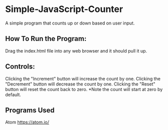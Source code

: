# Simple-JavaScript-Counter
A simple program that counts up or down based on user input.

## How To Run the Program:
Drag the index.html file into any web browser and it should pull it up. 

## Controls:
Clicking the "Increment" button will increase the count by one.
Clicking the "Decrement" button will decrease the count by one.
Clicking the "Reset" button will reset the count back to zero.
*Note the count will start at zero by default.

## Programs Used
Atom https://atom.io/
